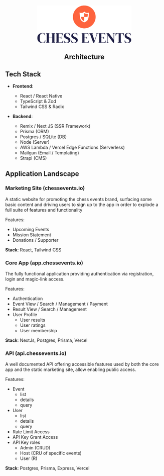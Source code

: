 <p align="center">
  <img src="assets/logo-no-background.png" width="300" />
  <h2 align="center">Architecture</h2>
</p>

## Tech Stack

- **Frontend**:
  - React / React Native
  - TypeScript & Zod
  - Tailwind CSS & Radix

- **Backend**:
  - Remix / Next JS (SSR Framework)
  - Prisma (ORM)
  - Postgres / SQLite (DB)
  - Node (Server)
  - AWS Lambda / Vercel Edge Functions (Serverless)
  - Mailgun (Email / Templating)
  - Strapi (CMS)

## Application Landscape

### Marketing Site (chessevents.io)

A static website for promoting the chess events brand, surfacing some basic content and driving users to sign up to the app in order to explode a full suite of features and functionality

Features:

- Upcoming Events
- Mission Statement
- Donations / Supporter

**Stack**: React, Tailwind CSS

### Core App (app.chessevents.io)

The fully functional application providing authentication via registration, login and magic-link access.

Features:

- Authentication
- Event View / Search / Management / Payment
- Result View / Search / Management
- User Profile
  - User results
  - User ratings
  - User membership

**Stack**: NextJs, Postgres, Prisma, Vercel

### API (api.chessevents.io)

A well documented API offering accessible features used by both the core app and the static marketing site, allow enabling public access.

Features:

- Event
  - list
  - details
  - query
- User
  - list
  - details
  - query
- Rate Limit Access
- API Key Grant Access
- API Key roles
  - Admin (CRUD)
  - Host (CRU of specific events)
  - User (R)

**Stack**: Postgres, Prisma, Express, Vercel